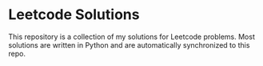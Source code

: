 # Leetcode Solutions

This repository is a collection of my solutions for Leetcode problems. Most solutions are written in Python and are automatically synchronized to this repo.

